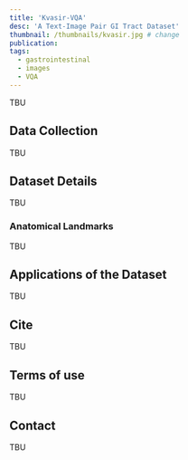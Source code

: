 ```yaml
---
title: 'Kvasir-VQA'
desc: 'A Text-Image Pair GI Tract Dataset'
thumbnail: /thumbnails/kvasir.jpg # change
publication: 
tags:
  - gastrointestinal
  - images
  - VQA
---
```

TBU

## Data Collection
TBU

## Dataset Details
TBU

### Anatomical Landmarks
TBU

## Applications of the Dataset
TBU

## Cite
TBU

## Terms of use
TBU

## Contact
TBU